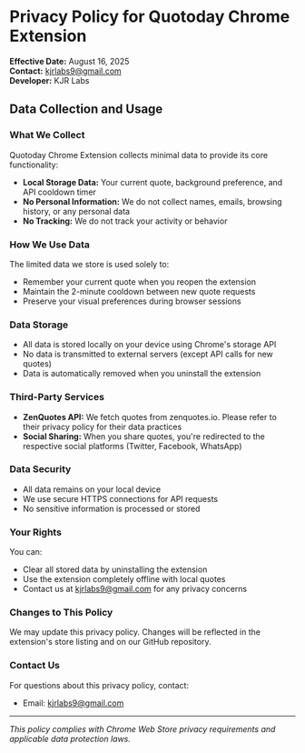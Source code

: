 # Privacy Policy for Quotoday Chrome Extension

**Effective Date:** August 16, 2025  
**Contact:** kjrlabs9@gmail.com  
**Developer:** KJR Labs

## Data Collection and Usage

### What We Collect
Quotoday Chrome Extension collects minimal data to provide its core functionality:

- **Local Storage Data:** Your current quote, background preference, and API cooldown timer
- **No Personal Information:** We do not collect names, emails, browsing history, or any personal data
- **No Tracking:** We do not track your activity or behavior

### How We Use Data
The limited data we store is used solely to:
- Remember your current quote when you reopen the extension
- Maintain the 2-minute cooldown between new quote requests
- Preserve your visual preferences during browser sessions

### Data Storage
- All data is stored locally on your device using Chrome's storage API
- No data is transmitted to external servers (except API calls for new quotes)
- Data is automatically removed when you uninstall the extension

### Third-Party Services
- **ZenQuotes API:** We fetch quotes from zenquotes.io. Please refer to their privacy policy for their data practices
- **Social Sharing:** When you share quotes, you're redirected to the respective social platforms (Twitter, Facebook, WhatsApp)

### Data Security
- All data remains on your local device
- We use secure HTTPS connections for API requests
- No sensitive information is processed or stored

### Your Rights
You can:
- Clear all stored data by uninstalling the extension
- Use the extension completely offline with local quotes
- Contact us at kjrlabs9@gmail.com for any privacy concerns

### Changes to This Policy
We may update this privacy policy. Changes will be reflected in the extension's store listing and on our GitHub repository.

### Contact Us
For questions about this privacy policy, contact:
- Email: kjrlabs9@gmail.com

---

*This policy complies with Chrome Web Store privacy requirements and applicable data protection laws.*